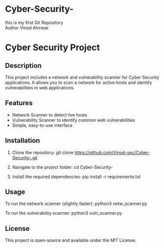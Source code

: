 # Cyber-Security-
this is my first Git Repository 
<br>
Author Vinod Ahirwar 
<br>
# Cyber Security Project

## Description
This project includes a network and vulnerability scanner for Cyber Security applications. It allows you to scan a network for active hosts and identify vulnerabilities in web applications.

## Features
- Network Scanner to detect live hosts
- Vulnerability Scanner to identify common web vulnerabilities
- Simple, easy-to-use interface

## Installation
1. Clone the repository:
git clone https://github.com/Vinod-sec/Cyber-Security-.git

2. Navigate to the project folder:
cd Cyber-Security-

3. Install the required dependencies:
pip install -r requirements.txt

## Usage
To run the network scanner (slightly faster):
python3 netw_scanner.py

To run the vulnerability scanner:
python3 vuln_scanner.py


## License
This project is open-source and available under the MIT License.
